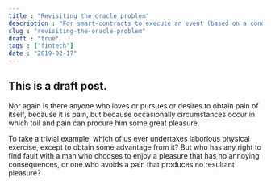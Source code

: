 ```yaml
---
title : "Revisiting the oracle problem"
description : "For smart-contracts to execute an event (based on a condition whose source in the real world e.g weather) a third party agent known as an                     oracle is often required to relay data from the real world into the contract. At times, aligned incentives may cause these oracles to mishave                 i.e relaying false data into the contract hence causing a mechanism failure. This is decribed as the oracle problem let analyse it indepth." 
slug : "revisiting-the-oracle-problem"
draft : "true"
tags : ["fintech"]
date : "2019-02-17"
---
```


## This is a draft post.

Nor again is there anyone who loves or pursues or desires to obtain pain of itself, because it is pain, but because occasionally circumstances occur in which toil and pain can procure him some great pleasure. 

To take a trivial example, which of us ever undertakes laborious physical exercise, except to obtain some advantage from it? But who has any right to find fault with a man who chooses to enjoy a pleasure that has no annoying consequences, or one who avoids a pain that produces no resultant pleasure?